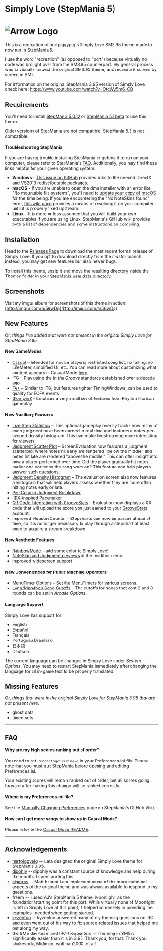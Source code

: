 # Simply Love (StepMania 5)

![Arrow Logo](http://i.imgur.com/FyeguCQ.png)
======================

This is a recreation of hurtpiggypig's Simply Love SM3.95 theme made to now run in StepMania 5.

I use the word "recreation" (as opposed to "port") because virtually no code was brought over from the SM3.95 counterpart.  My general process was to visually inspect the original SM3.95 theme, and recreate it screen by screen in SM5.

For information on the original StepMania 3.95 version of Simply Love, check here:
https://www.youtube.com/watch?v=OtcWy5m6-CQ



## Requirements

You'll need to install [StepMania 5.0.12](https://github.com/stepmania/stepmania/releases/tag/v5.0.12) or [StepMania 5.1 beta](https://github.com/stepmania/stepmania/releases/tag/v5.1.0-b2) to use this theme.

Older versions of StepMania are not compatible.  StepMania 5.2 is not compatible.

#### Troubleshooting StepMania

If you are having trouble installing StepMania or getting it to run on your computer, please refer to StepMania's [FAQ](http://www.stepmania.com/faq/).  Additionally, you may find these links helpful for your given operating system:

  * **Windows** -  [This issue on GitHub](https://github.com/stepmania/stepmania-site/issues/64) provides links to the needed DirectX and VS2013 redistributable packages.
  * **macOS** - If you are unable to open the dmg installer with an error like "No mountable file systems", you'll need to [update your copy of macOS](https://github.com/stepmania/stepmania/issues/1726) for the time being. If you are encountering the "No NoteSkins found" error, [this wiki page](https://github.com/stepmania/stepmania/wiki/Installing-on-macOS) provides a means of resolving it on your computer until it is properly fixed upstream.
  * **Linux** - It is more or less assumed that you will build your own executables if you are using Linux.  StepMania's GitHub wiki provides both a [list of dependencies](https://github.com/stepmania/stepmania/wiki/Linux-Dependencies) and some [instructions on compiling](https://github.com/stepmania/stepmania/wiki/Compiling-StepMania).


## Installation

Head to the [Releases Page](https://github.com/dguzek/Simply-Love-SM5/releases) to download the most recent formal release of Simply Love.  If you opt to download directly from the *master* branch instead, you may get new features but also newer bugs.

To install this theme, unzip it and move the resulting directory inside the *Themes* folder in your [StepMania user data directory](https://github.com/stepmania/stepmania/wiki/User-Data-Locations).

## Screenshots

Visit my imgur album for screenshots of this theme in action: [http://imgur.com/a/56wDq](http://imgur.com/a/56wDq)

## New Features

Or, *things I've added that were not present in the original Simply Love for StepMania 3.95.*

#### New GameModes

* [Casual](http://imgur.com/zLLhDWQh.png) – Intended for novice players; restricted song list, no failing, no LifeMeter, simplified UI, etc.  You can read more about customizing what content appears in Casual Mode [here](./Other/CasualMode-README.md).
* [ITG](http://imgur.com/HS03hhJh.png) – Play using the *In the Groove* standards established over a decade ago
* [FA+](http://imgur.com/teZtlbih.png) – Similar to ITG, but features tighter TimingWindows; can be used to qualify for ECFA events
* [StomperZ](http://imgur.com/dOKTpVbh.png) – Emulates a very small set of features from Rhythm Horizon gameplay

#### New Auxiliary Features

  * [Live Step Statistics](https://imgur.com/w4ddgSK.png) – This optional gameplay overlay tracks how many of each judgment have been earned in real time and features a notes-per-second density histogram.  This can make livestreaming more interesting for viewers.
  * [Judgment Scatter Plot](https://imgur.com/JK5Li2w.png) – ScreenEvaluation now features a judgment scatterplot where notes hit early are rendered "below the middle" and notes hit late are rendered "above the middle." This can offer insight into how a player performed over time. Did the player gradually hit notes earlier and earlier as the song wore on? This feature can help players answer such questions.
  * [Judgment Density Histogram](https://imgur.com/FAuieAf.png) – The evaluation screen also now features a histogram that will help players assess whether they are more often hitting notes early or late.
  * [Per-Column Judgment Breakdown](https://imgur.com/ErcvncM.png)
  * [IIDX-inspired Pacemaker](http://imgur.com/NwN8Fnbh.png)
  * [QR Code Integration with GrooveStats](https://imgur.com/olgg4hS.png) – Evaluation now displays a QR code that will upload the score you just earned to your [GrooveStats](http://groovestats.com/) account.
  * improved MeasureCounter – Stepcharts can now be parsed ahead of time, so it is no longer necessary to play through a stepchart at least once to acquire a stream breakdown.

#### New Aesthetic Features
 * [RainbowMode](http://i.imgur.com/aKsvrcch.png) – add some color to Simply Love!
 * [NoteSkin and Judgment previews](https://imgur.com/QUSqxr8.png) in the modifier menu
 * improved widescreen support

#### New Conveniences for Public Machine Operators
  * [MenuTimer Options](http://imgur.com/DPffsdQh.png) – Set the MenuTimers for various screens.
  * [Long/Marathon Song Cutoffs](http://i.imgur.com/fzNJDVDh.png) – The cutoffs for songs that cost 2 and 3 rounds can be set in *Arcade Options*.

#### Language Support

Simply Love has support for:

  * English
  * Español
  * Français
  * Português Brasileiro
  * 日本語
  * Deutsch

The current language can be changed in Simply Love under *System Options*.  You may need to restart StepMania immediately after changing the language for all in-game text to be properly translated.

## Missing Features
Or, *things that were in the original Simply Love for StepMania 3.95 that are not present here.*

  * ghost data
  * timed sets


---

## FAQ

#### Why are my high scores ranking out of order?
You need to set `PercentageScoring=1` in your Preferences.ini file.  Please note that you must quit StepMania before opening and editing Preferences.ini.

Your existing scores will remain ranked out of order, but all scores going forward after making this change will be ranked correctly.

#### Where is my Preferences.ini file?
See the [Manually Changing Preferences](https://github.com/stepmania/stepmania/wiki/Manually-Changing-Preferences) page on StepMania's GitHub Wiki.

#### How can I get more songs to show up in Casual Mode?
Please refer to the [Casual Mode README](./Other/CasualMode-README.md).

---

## Acknowledgements

* [hurtpiggypig](http://www.shirtpiggypig.com/) -- Lara designed the original Simply Love theme for StepMania 3.95.
* [djpohly](https://github.com/djpohly) -- djpohly was a constant source of knowledge and help during the months I spent porting this.
* [sigatrev](https://github.com/sigatrev) -- Matt helped Lara implement some of the more technical aspects of the original theme and was always available to respond to my questions.
* [freem](https://github.com/freem) -- I used AJ's StepMania 5 theme, [Moonlight](http://ssc.ajworld.net/?p=moonlight), as the foundation/starting point for this port.  While virtually none of Moonlight is left in Simply Love at this point, it helped immensely in providing the examples I needed when getting started.
* [kyzentun](https://github.com/kyzentun) -- kyzentun answered many of my theming questions on IRC and even went out of his way to fix source-related issues that helped me out along my way.
* the SM5 dev-team and IRC-frequenters -- Theming in SM5 is significantly easier than it is in 3.95.  Thank you, for that.  Thank you, shakesoda, Midiman, wolfman2000, et al!
